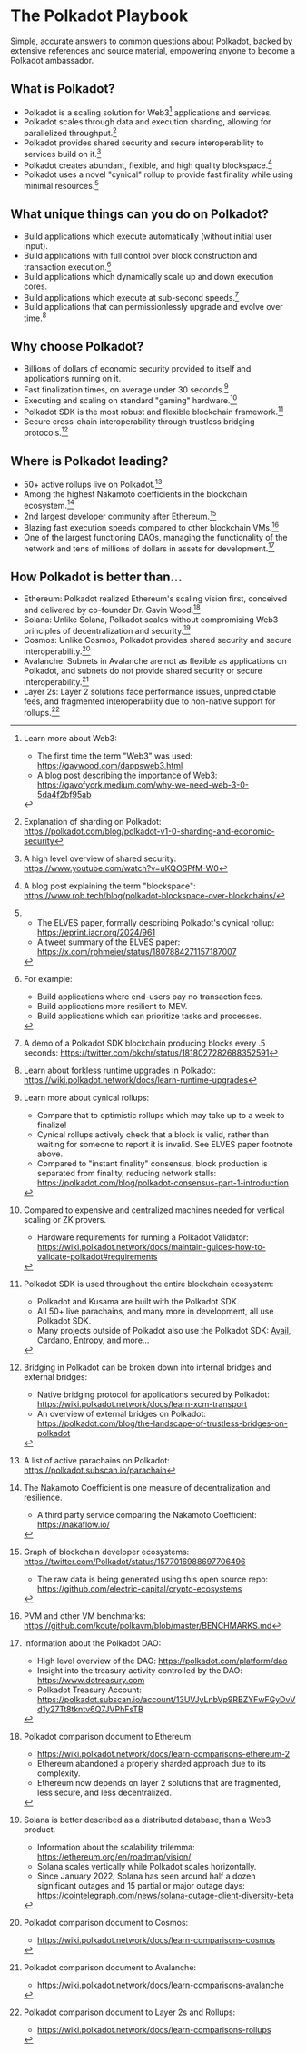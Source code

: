 # The Polkadot Playbook

Simple, accurate answers to common questions about Polkadot, backed by extensive references and source material, empowering anyone to become a Polkadot ambassador.

## What is Polkadot?

- Polkadot is a scaling solution for Web3[^1] applications and services.
- Polkadot scales through data and execution sharding, allowing for parallelized throughput.[^2]
- Polkadot provides shared security and secure interoperability to services build on it.[^3]
- Polkadot creates abundant, flexible, and high quality blockspace.[^4]
- Polkadot uses a novel "cynical" rollup to provide fast finality while using minimal resources.[^5]

## What unique things can you do on Polkadot?

- Build applications which execute automatically (without initial user input).
- Build applications with full control over block construction and transaction execution.[^20]
- Build applications which dynamically scale up and down execution cores.
- Build applications which execute at sub-second speeds.[^21]
- Build applications that can permissionlessly upgrade and evolve over time.[^22]

## Why choose Polkadot?

- Billions of dollars of economic security provided to itself and applications running on it.
- Fast finalization times, on average under 30 seconds.[^31]
- Executing and scaling on standard "gaming" hardware.[^32]
- Polkadot SDK is the most robust and flexible blockchain framework.[^34]
- Secure cross-chain interoperability through trustless bridging protocols.[^35]

## Where is Polkadot leading?

- 50+ active rollups live on Polkadot.[^40]
- Among the highest Nakamoto coefficients in the blockchain ecosystem.[^41]
- 2nd largest developer community after Ethereum.[^42]
- Blazing fast execution speeds compared to other blockchain VMs.[^43]
- One of the largest functioning DAOs, managing the functionality of the network and tens of millions of dollars in assets for development.[^44]

## How Polkadot is better than...

- Ethereum: Polkadot realized Ethereum's scaling vision first, conceived and delivered by co-founder Dr. Gavin Wood.[^51]
- Solana: Unlike Solana, Polkadot scales without compromising Web3 principles of decentralization and security.[^52]
- Cosmos: Unlike Cosmos, Polkadot provides shared security and secure interoperability.[^53]
- Avalanche: Subnets in Avalanche are not as flexible as applications on Polkadot, and subnets do not provide shared security or secure interoperability.[^54]
- Layer 2s: Layer 2 solutions face performance issues, unpredictable fees, and fragmented interoperability due to non-native support for rollups.[^55]

[^1]: Learn more about Web3:
	- The first time the term "Web3" was used: https://gavwood.com/dappsweb3.html
	- A blog post describing the importance of Web3: https://gavofyork.medium.com/why-we-need-web-3-0-5da4f2bf95ab

[^2]: Explanation of sharding on Polkadot: https://polkadot.com/blog/polkadot-v1-0-sharding-and-economic-security

[^3]: A high level overview of shared security: https://www.youtube.com/watch?v=uKQOSPfM-W0

[^4]: A blog post explaining the term "blockspace": https://www.rob.tech/blog/polkadot-blockspace-over-blockchains/

[^5]:
	- The ELVES paper, formally describing Polkadot's cynical rollup: https://eprint.iacr.org/2024/961
	- A tweet summary of the ELVES paper: https://x.com/rphmeier/status/1807884271157187007

[^20]: For example:
	- Build applications where end-users pay no transaction fees.
	- Build applications more resilient to MEV.
	- Build applications which can prioritize tasks and processes.

[^21]: A demo of a Polkadot SDK blockchain producing blocks every .5 seconds: https://twitter.com/bkchr/status/1818027282688352591

[^22]: Learn about forkless runtime upgrades in Polkadot: https://wiki.polkadot.network/docs/learn-runtime-upgrades

[^31]: Learn more about cynical rollups:
	- Compare that to optimistic rollups which may take up to a week to finalize!
	- Cynical rollups actively check that a block is valid, rather than waiting for someone to report it is invalid. See ELVES paper footnote above.
	- Compared to "instant finality" consensus, block production is separated from finality, reducing network stalls: https://polkadot.com/blog/polkadot-consensus-part-1-introduction

[^32]: Compared to expensive and centralized machines needed for vertical scaling or ZK provers.
	- Hardware requirements for running a Polkadot Validator: https://wiki.polkadot.network/docs/maintain-guides-how-to-validate-polkadot#requirements

[^34]: Polkadot SDK is used throughout the entire blockchain ecosystem:
	- Polkadot and Kusama are built with the Polkadot SDK.
	- All 50+ live parachains, and many more in development, all use Polkadot SDK.
	- Many projects outside of Polkadot also use the Polkadot SDK: [Avail](https://www.availproject.org/), [Cardano](https://midnight.network/), [Entropy](https://entropy.xyz/), and more...

[^35]: Bridging in Polkadot can be broken down into internal bridges and external bridges:
	- Native bridging protocol for applications secured by Polkadot: https://wiki.polkadot.network/docs/learn-xcm-transport
	- An overview of external bridges on Polkadot: https://polkadot.com/blog/the-landscape-of-trustless-bridges-on-polkadot

[^40]: A list of active parachains on Polkadot: https://polkadot.subscan.io/parachain

[^41]: The Nakamoto Coefficient is one measure of decentralization and resilience.
	- A third party service comparing the Nakamoto Coefficient: https://nakaflow.io/

[^42]: Graph of blockchain developer ecosystems: https://twitter.com/Polkadot/status/1577016988697706496
	- The raw data is being generated using this open source repo: https://github.com/electric-capital/crypto-ecosystems

[^43]: PVM and other VM benchmarks: https://github.com/koute/polkavm/blob/master/BENCHMARKS.md

[^44]: Information about the Polkadot DAO:
	- High level overview of the DAO: https://polkadot.com/platform/dao
	- Insight into the treasury activity controlled by the DAO: https://www.dotreasury.com
	- Polkadot Treasury Account: https://polkadot.subscan.io/account/13UVJyLnbVp9RBZYFwFGyDvVd1y27Tt8tkntv6Q7JVPhFsTB

[^51]: Polkadot comparison document to Ethereum:
	- https://wiki.polkadot.network/docs/learn-comparisons-ethereum-2
	- Ethereum abandoned a properly sharded approach due to its complexity.
	- Ethereum now depends on layer 2 solutions that are fragmented, less secure, and less decentralized.

[^52]: Solana is better described as a distributed database, than a Web3 product.
	- Information about the scalability trilemma: https://ethereum.org/en/roadmap/vision/
	- Solana scales vertically while Polkadot scales horizontally.
	- Since January 2022, Solana has seen around half a dozen significant outages and 15 partial or major outage days: https://cointelegraph.com/news/solana-outage-client-diversity-beta

[^53]: Polkadot comparison document to Cosmos:
	- https://wiki.polkadot.network/docs/learn-comparisons-cosmos

[^54]: Polkadot comparison document to Avalanche:
	- https://wiki.polkadot.network/docs/learn-comparisons-avalanche

[^55]: Polkadot comparison document to Layer 2s and Rollups:
	- https://wiki.polkadot.network/docs/learn-comparisons-rollups
